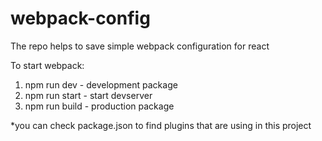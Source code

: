 # webpack-config
The repo helps to save simple webpack configuration for react

To start webpack:
1. npm run dev - development package
2. npm run start - start devserver 
3. npm run build - production package

*you can check package.json to find plugins that are using in this project